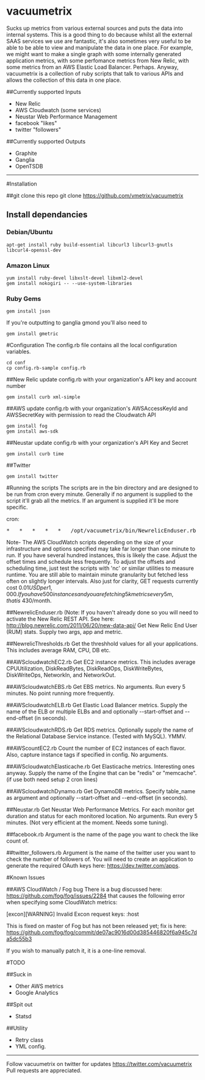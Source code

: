vacuumetrix
===========

Sucks up metrics from various external sources and puts the data into internal systems. 
This is a good thing to do because whilst all the external SAAS services we use are fantastic, it's also sometimes very useful to be able to be able to view and manipulate the data in one place.  For example, we might want to make a single graph with some internally generated application metrics, with some perfomance metrics from New Relic, with some metrics from an AWS Elastic Load Balancer.  Perhaps.  Anyway, vacuumetrix is a collection of ruby scripts that talk to various APIs and allows the collection of this data in one place.  


##Currently supported Inputs

* New Relic
* AWS Cloudwatch (some services)
* Neustar Web Performance Management
* facebook "likes"
* twitter "followers"

##Currently supported Outputs

* Graphite
* Ganglia
* OpenTSDB

------------
#Installation

##git clone this repo
    git clone https://github.com/vmetrix/vacuumetrix

## Install dependancies
### Debian/Ubuntu

    apt-get install ruby build-essential libcurl3 libcurl3-gnutls libcurl4-openssl-dev

### Amazon Linux

    yum install ruby-devel libxslt-devel libxml2-devel
    gem install nokogiri -- --use-system-libraries

### Ruby Gems

    gem install json 

If you're outputting to ganglia gmond you'll also need to
    
    gem install gmetric

#Configuration
The config.rb file contains all the local configuration variables.

    cd conf 
    cp config.rb-sample config.rb

##New Relic
 update config.rb with your organization's API key and account number

    gem install curb xml-simple

##AWS
 update config.rb with your organization's AWSAccessKeyId and AWSSecretKey with permission to read the Cloudwatch API

    gem install fog
    gem install aws-sdk

##Neustar
  update config.rb with your organization's API Key and Secret

    gem install curb time

##Twitter

    gem install twitter


#Running the scripts
The scripts are in the bin directory and are designed to be run from cron every minute.
Generally if no argument is supplied to the script it'll grab all the metrics.  If an argument is supplied it'll be more specific.

cron:
<pre>
*	*	*	*	*	/opt/vacuumetrix/bin/NewrelicEnduser.rb 123 metricyouwant
</pre>

Note-
The AWS CloudWatch scripts depending on the size of your infrastructure and options specified may take far longer than one minute to run.  If you have several hundred instances, this is likely the case.  Adjust the offset times and schedule less frequently.  To adjust the offsets and scheduling time, just test the scripts with 'nc' or similar utilities to measure runtime.  You are still able to maintain minute granularity but fetched less often on slightly longer intervals.  Also just for clarity, GET requests currently cost $0.01USD per 1,000.  If you have 500 instances and you are fetching 5k metrics every 5m, that is ~$430/month.

##NewrelicEnduser.rb
(Note:  If you haven't already done so you will need to activate the New Relic REST API.  See here: http://blog.newrelic.com/2011/06/20/new-data-api/
Get New Relic End User (RUM) stats.  Supply two args, app and metric.  

##NewrelicThresholds.rb
Get the threshhold values for all your applications.  This includes average RAM, CPU, DB etc.

##AWScloudwatchEC2.rb
Get EC2 instance metrics.  This includes average CPUUtilization, DiskReadBytes, DiskReadOps, DiskWriteBytes, DiskWriteOps, NetworkIn, and NetworkOut.

##AWScloudwatchEBS.rb
Get EBS metrics.  No arguments.  Run every 5 minutes. No point running more frequently.

##AWScloudwatchELB.rb
Get Elastic Load Balancer metrics.  Supply the name of the ELB or multiple ELBs and and optionally --start-offset and --end-offset (in seconds).

##AWScloudwatchRDS.rb
Get RDS metrics.  Optionally supply the name of the Relational Database Service instance. (Tested with MySQL).  YMMV.

##AWScountEC2.rb
Count the number of EC2 instances of each flavor.  Also, capture instance tags if specified in config.  No arguments.

##AWScloudwatchElasticache.rb
Get Elasticache metrics.  Interesting ones anyway. Supply the name of the Engine that can be "redis" or "memcache". (if use both need setup 2 cron lines)

##AWScloudwatchDynamo.rb
Get DynamoDB metrics. Specify table_name as argument and optionally --start-offset and --end-offset (in seconds). 

##Neustar.rb
Get Neustar Web Performance Metrics.  For each monitor get duration and status for each monitored location.  No arguments.  Run every 5 minutes.  (Not very efficient at the moment.  Needs some tuning).

##facebook.rb
Argument is the name of the page you want to check the like count of. 

##twitter_followers.rb
Argument is the name of the twitter user you want to check the number of followers of.  You will need to create an application to generate the required OAuth keys here: https://dev.twitter.com/apps.

#Known Issues

##AWS CloudWatch / Fog bug
There is a bug discussed here: https://github.com/fog/fog/issues/2284 that causes the following error when specifying some CloudWatch metrics:

[excon][WARNING] Invalid Excon request keys: :host

This is fixed on master of Fog but has not been released yet; fix is here: https://github.com/fog/fog/commit/de07ac9016d00d385446820f6a945c7da5dc55b3

If you wish to manually patch it, it is a one-line removal.

#TODO

##Suck in

* Other AWS metrics 
* Google Analytics

##Spit out 

* Statsd

##Utility

* Retry class
* YML config.

------------
Follow vacuumetrix on twitter for updates https://twitter.com/vacuumetrix
Pull requests are appreciated.

